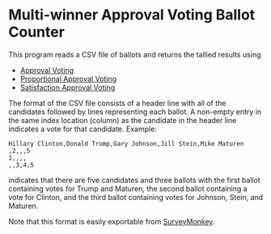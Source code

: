 # Multi-winner Approval Voting Ballot Counter

This program reads a CSV file of ballots and returns the tallied results using
* [Approval Voting](https://en.wikipedia.org/wiki/Approval_voting)
* [Proportional Approval Voting](https://en.wikipedia.org/wiki/Proportional_approval_voting)
* [Satisfaction Approval Voting](https://en.wikipedia.org/wiki/Satisfaction_approval_voting)

The format of the CSV file consists of a header line with all of the
candidates followed by lines representing each ballot. A non-empty entry in
the same index location (column) as the candidate in the header line
indicates a vote for that candidate. Example:

```
Hillary Clinton,Donald Trump,Gary Johnson,Jill Stein,Mike Maturen
,2,,,5
1,,,,
,,3,4,5
```

indicates that there are five candidates and three ballots with the first
ballot containing votes for Trump and Maturen, the second ballot containing a
vote for Clinton, and the third ballot containing votes for Johnson, Stein,
and Maturen.

Note that this format is easily exportable from [SurveyMonkey](http://www.surveymonkey.com).